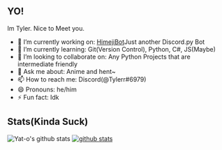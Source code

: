 ## YO!
Im Tyler. Nice to Meet you.

- 🔭 I’m currently working on: [HimejiBot](https://github.com/Yat-o/HimejiBot)Just another Discord.py Bot
- 🌱 I’m currently learning: Git(Version Control), Python, C#, JS(Maybe)
- 👯 I’m looking to collaborate on: Any Python Projects that are intermediate friendly
- 💬 Ask me about: Anime and hent~
- 📫 How to reach me: Discord(@Tylerr#6979)
- 😄 Pronouns: he/him
- ⚡ Fun fact: Idk


## Stats(Kinda Suck)
![Yat-o's github stats](https://github-readme-stats.vercel.app/api?username=Yat-o&show_icons=true&theme=radical)
[![github stats](https://github-readme-stats.vercel.app/api/top-langs?username=Yat-o&count_private=true&show_icons=true&theme=radical)](https://github.com/Yat-o)
